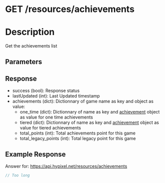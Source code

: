 # GET /resources/achievements

# Description

Get the achievements list

## Parameters

## Response

* success (bool): Response status
* lastUpdated (int): Last Updated timestamp
* achievements (dict): Dictionnary of game name as key and object as value:
  * one_time (dict): Dictionnary of name as key and [achievement](../../../object/achievement.md) object as value for one time achievements
  * tiered (dict): Dictionnary of name as key and [achievement](../../../object/achievement.md) object as value for tiered achievements
  * total_points (int): Total achievements point for this game
  * total_legacy_points (int): Total legacy point for this game

## Example Response

Answer for: https://api.hypixel.net/resources/achievements

```js
// Too long
```
